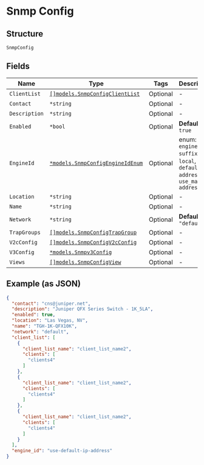 
# Snmp Config

## Structure

`SnmpConfig`

## Fields

| Name | Type | Tags | Description |
|  --- | --- | --- | --- |
| `ClientList` | [`[]models.SnmpConfigClientList`](../../doc/models/snmp-config-client-list.md) | Optional | - |
| `Contact` | `*string` | Optional | - |
| `Description` | `*string` | Optional | - |
| `Enabled` | `*bool` | Optional | **Default**: `true` |
| `EngineId` | [`*models.SnmpConfigEngineIdEnum`](../../doc/models/snmp-config-engine-id-enum.md) | Optional | enum: `engine-id-suffix`, `local`, `use-default-ip-address`, `use_mac-address` |
| `Location` | `*string` | Optional | - |
| `Name` | `*string` | Optional | - |
| `Network` | `*string` | Optional | **Default**: `"default"` |
| `TrapGroups` | [`[]models.SnmpConfigTrapGroup`](../../doc/models/snmp-config-trap-group.md) | Optional | - |
| `V2cConfig` | [`[]models.SnmpConfigV2cConfig`](../../doc/models/snmp-config-v2-c-config.md) | Optional | - |
| `V3Config` | [`*models.Snmpv3Config`](../../doc/models/snmpv-3-config.md) | Optional | - |
| `Views` | [`[]models.SnmpConfigView`](../../doc/models/snmp-config-view.md) | Optional | - |

## Example (as JSON)

```json
{
  "contact": "cns@juniper.net",
  "description": "Juniper QFX Series Switch - 1K_5LA",
  "enabled": true,
  "location": "Las Vegas, NV",
  "name": "TGH-1K-QFX10K",
  "network": "default",
  "client_list": [
    {
      "client_list_name": "client_list_name2",
      "clients": [
        "clients4"
      ]
    },
    {
      "client_list_name": "client_list_name2",
      "clients": [
        "clients4"
      ]
    },
    {
      "client_list_name": "client_list_name2",
      "clients": [
        "clients4"
      ]
    }
  ],
  "engine_id": "use-default-ip-address"
}
```

